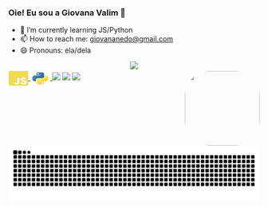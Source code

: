 ### Oie! Eu sou a Giovana Valim 👋

- 🌱 I’m currently learning JS/Python
- 📫 How to reach me: giovananedo@gmail.com
- 😄 Pronouns: ela/dela

<div align="center">
  <a href="https://github.com/givalim">
  <img height="180em" src="https://github-readme-stats.vercel.app/api?username=givalim&show_icons=true&theme=tokyonight&include_all_commits=true&count_private=true"/>
</div>
  
<img align="center"  height="30" width="40" src="https://raw.githubusercontent.com/devicons/devicon/master/icons/javascript/javascript-plain.svg">
<img align="center"  height="30" width="40" src="https://raw.githubusercontent.com/devicons/devicon/master/icons/python/python-original.svg">
<a ><img src="https://i.picasion.com/pic92/fabddf828486104d2428a092ab0c4a28.gif" img align="right" width="150" height="150" style="border-radius:50px;/></a><br />
</div>
  
   ##
  
  <div> 

  <a href="https://instagram.com/gio.giow" target="_blank"><img src="https://img.shields.io/badge/-Instagram-%23E4405F?style=for-the-badge&logo=instagram&logoColor=white" target="_blank"></a> 
  <a href = "mailto:giovananedo@gmail.com"><img src="https://img.shields.io/badge/-Gmail-%23333?style=for-the-badge&logo=gmail&logoColor=white" target="_blank"></a>
  <a href="https://www.linkedin.com/in/giovana-valim-a64b47234/" target="_blank"><img src="https://img.shields.io/badge/-LinkedIn-%230077B5?style=for-the-badge&logo=linkedin&logoColor=white" target="_blank"></a> 
    
 ![Snake animation](https://github.com/givalim/givalim/blob/output/github-contribution-grid-snake.svg)
  
  
</div>
  

